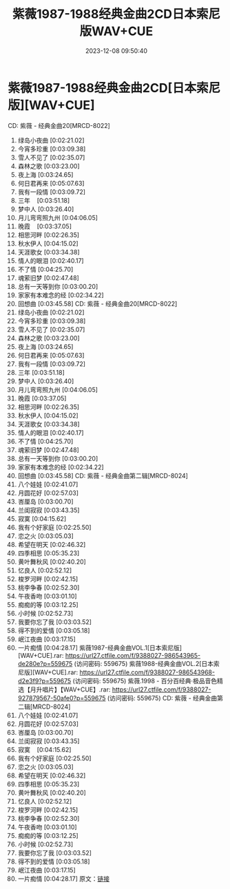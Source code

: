 ﻿---
title: 紫薇1987-1988经典金曲2CD日本索尼版WAV+CUE
date: 2023-12-08 09:50:40
categories: WAV车载音乐、镜像
tags: 华语中文
---
# 紫薇1987-1988经典金曲2CD[日本索尼版][WAV+CUE]

CD: 紫薇 - 经典金曲20[MRCD-8022]
01. 绿岛小夜曲
[0:02:21.02]
02. 今宵多珍重
[0:03:09.38]
03. 雪人不见了
[0:02:35.07]
04. 森林之歌
[0:03:23.00]
05. 夜上海
[0:03:24.65]
06. 何日君再来
[0:05:07.63]
07. 我有一段情
[0:03:09.72]
08. 三年    [0:03:51.18]
09. 梦中人
[0:03:26.40]
10. 月儿弯弯照九州
[0:04:06.05]
11. 晚霞    [0:03:37.05]
12. 相思河畔
[0:02:26.35]
13. 秋水伊人
[0:04:15.02]
14. 天涯歌女
[0:03:34.38]
15. 情人的眼泪
[0:02:40.17]
16. 不了情
[0:04:25.70]
17. 魂萦旧梦
[0:02:47.48]
18. 总有一天等到你
[0:03:00.20]
19. 家家有本难念的经
[0:02:34.22]
20. 回想曲
[0:03:45.58]
CD: 紫薇 - 经典金曲20[MRCD-8022]
01. 绿岛小夜曲 [0:02:21.02]
02. 今宵多珍重 [0:03:09.38]
03. 雪人不见了 [0:02:35.07]
04. 森林之歌 [0:03:23.00]
05. 夜上海 [0:03:24.65]
06. 何日君再来 [0:05:07.63]
07. 我有一段情 [0:03:09.72]
08. 三年 [0:03:51.18]
09. 梦中人 [0:03:26.40]
10. 月儿弯弯照九州 [0:04:06.05]
11. 晚霞 [0:03:37.05]
12. 相思河畔 [0:02:26.35]
13. 秋水伊人 [0:04:15.02]
14. 天涯歌女 [0:03:34.38]
15. 情人的眼泪 [0:02:40.17]
16. 不了情 [0:04:25.70]
17. 魂萦旧梦 [0:02:47.48]
18. 总有一天等到你 [0:03:00.20]
19. 家家有本难念的经 [0:02:34.22]
20. 回想曲 [0:03:45.58]
CD: 紫薇 - 经典金曲第二辑[MRCD-8024]
01. 八个娃娃 [0:02:41.07]
02. 月圆花好 [0:02:57.03]
03. 峇厘岛 [0:03:00.70]
04. 兰闺寂寂 [0:03:43.35]
05. 寂寞 [0:04:15.62]
06. 我有个好家庭 [0:02:25.50]
07. 恋之火 [0:03:05.03]
08. 希望在明天 [0:02:46.32]
09. 四季相思 [0:05:35.23]
10. 黄叶舞秋风 [0:02:40.20]
11. 忆良人 [0:02:52.12]
12. 梭罗河畔 [0:02:42.15]
13. 桃李争春 [0:02:52.30]
14. 午夜香吻 [0:03:01.10]
15. 痴痴的等 [0:03:12.25]
16. 小时候 [0:02:52.73]
17. 我要你忘了我 [0:03:03.52]
18. 得不到的爱情 [0:03:05.18]
19. 岷江夜曲 [0:03:17.15]
20. 一片痴情 [0:04:28.17]
紫薇1987-经典金曲VOL.1[日本索尼版][WAV+CUE].rar: https://url27.ctfile.com/f/9388027-986543965-de280e?p=559675
(访问密码: 559675)
紫薇1988-经典金曲VOL.2[日本索尼版][WAV+CUE].rar: https://url27.ctfile.com/f/9388027-986543968-d2e3f9?p=559675
(访问密码: 559675)
紫薇.1998 - 百分百经典·极品音色精选【月升唱片】【WAV+CUE】.rar: https://url27.ctfile.com/f/9388027-927879567-50afe0?p=559675
(访问密码: 559675)
CD: 紫薇 - 经典金曲第二辑[MRCD-8024]
01. 八个娃娃
[0:02:41.07]
02. 月圆花好
[0:02:57.03]
03. 峇厘岛
[0:03:00.70]
04. 兰闺寂寂
[0:03:43.35]
05. 寂寞    [0:04:15.62]
06. 我有个好家庭
[0:02:25.50]
07. 恋之火
[0:03:05.03]
08. 希望在明天
[0:02:46.32]
09. 四季相思
[0:05:35.23]
10. 黄叶舞秋风
[0:02:40.20]
11. 忆良人
[0:02:52.12]
12. 梭罗河畔
[0:02:42.15]
13. 桃李争春
[0:02:52.30]
14. 午夜香吻
[0:03:01.10]
15. 痴痴的等
[0:03:12.25]
16. 小时候
[0:02:52.73]
17. 我要你忘了我
[0:03:03.52]
18. 得不到的爱情
[0:03:05.18]
19. 岷江夜曲
[0:03:17.15]
20. 一片痴情
[0:04:28.17]
原文：[链接](https://blog.sina.com.cn/s/blog_1647c7e76010313w9.html)